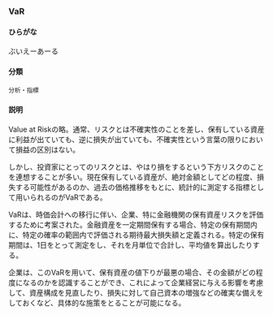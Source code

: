 <div style="display:none;">

## [あ行](securities-terms?id=あ行)
## [か行](securities-terms?id=か行)
## [さ行](securities-terms?id=さ行)
## [た行](securities-terms?id=た行)
## [な行](securities-terms?id=な行)
## [は行](securities-terms?id=は行)
## [ま行](securities-terms?id=ま行)
## [や行](securities-terms?id=や行)
## [ら行](securities-terms?id=ら行)
## [わ行](securities-terms?id=わ行)
## [英数字・記号](securities-terms?id=英数字・記号)

</div>

### VaR

#### ひらがな

ぶいえーあーる

#### 分類

`分析・指標`

#### 説明

Value at Riskの略。通常、リスクとは不確実性のことを差し、保有している資産に利益が出ていても、逆に損失が出ていても、不確実性という言葉の限りにおいて損益の区別はない。
しかし、投資家にとってのリスクとは、やはり損をするという下方リスクのことを連想することが多い。現在保有している資産が、絶対金額としてどの程度、損失する可能性があるのか、過去の価格推移をもとに、統計的に測定する指標として用いられるのがVaRである。
VaRは、時価会計への移行に伴い、企業、特に金融機関の保有資産リスクを評価するために考案された。金融資産を一定期間保有する場合、特定の保有期間内に、特定の確率の範囲内で評価される期待最大損失額と定義される。特定の保有期間は、1日をとって測定をし、それを月単位で合計し、平均値を算出したりする。
企業は、このVaRを用いて、保有資産の値下りが最悪の場合、その金額がどの程度になるのかを認識することができ、これによって企業経営に与える影響を考慮して、資産構成を見直したり、損失に対して自己資本の増強などの確実な備えをしておくなど、具体的な施策をとることが可能になる。

